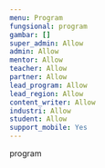 ```yaml
---
menu: Program
fungsional: program
gambar: []
super_admin: Allow
admin: Allow
mentor: Allow
teacher: Allow
partner: Allow
lead_program: Allow
lead_region: Allow
content_writer: Allow
industri: Allow
student: Allow
support_mobile: Yes
---
```

program
